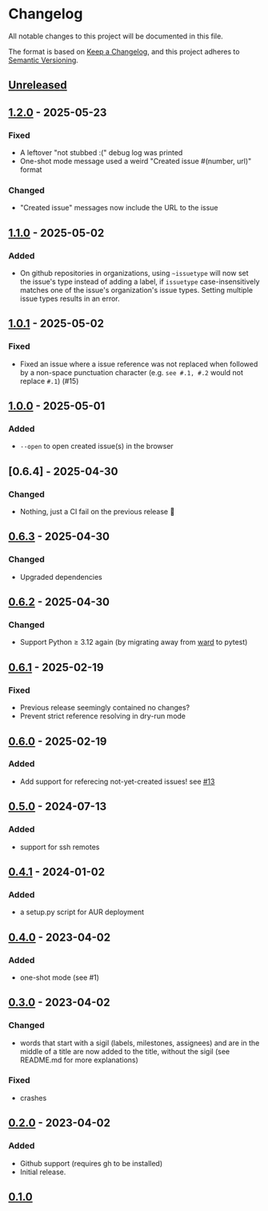 # Changelog

All notable changes to this project will be documented in this file.

The format is based on [Keep a Changelog](https://keepachangelog.com/en/1.0.0/),
and this project adheres to [Semantic Versioning](https://semver.org/spec/v2.0.0.html).

## [Unreleased]

## [1.2.0] - 2025-05-23

### Fixed

- A leftover "not stubbed :(" debug log was printed 
- One-shot mode message used a weird "Created issue #(number, url)" format

### Changed

- "Created issue" messages now include the URL to the issue

## [1.1.0] - 2025-05-02

### Added

- On github repositories in organizations, using `~issuetype` will now set the issue's type instead of adding a label, if `issuetype` case-insensitively matches one of the issue's organization's issue types. Setting multiple issue types results in an error.

## [1.0.1] - 2025-05-02

### Fixed

- Fixed an issue where a issue reference was not replaced when followed by a non-space punctuation character (e.g. `see #.1, #.2` would not replace `#.1`) (#15)

## [1.0.0] - 2025-05-01

### Added

- `--open` to open created issue(s) in the browser

## [0.6.4] - 2025-04-30

### Changed

- Nothing, just a CI fail on the previous release 🥺

## [0.6.3] - 2025-04-30

### Changed

- Upgraded dependencies

## [0.6.2] - 2025-04-30

### Changed

- Support Python ≥ 3.12 again (by migrating away from [ward](https://github.com/darrenburns/ward) to pytest)

## [0.6.1] - 2025-02-19

### Fixed

- Previous release seemingly contained no changes?
- Prevent strict reference resolving in dry-run mode

## [0.6.0] - 2025-02-19

### Added

- Add support for referecing not-yet-created issues! see [#13](https://github.com/gwennlbh/issurge/issues/13)

## [0.5.0] - 2024-07-13

### Added

- support for ssh remotes

## [0.4.1] - 2024-01-02

### Added

- a setup.py script for AUR deployment

## [0.4.0] - 2023-04-02

### Added

- one-shot mode (see #1)

## [0.3.0] - 2023-04-02

### Changed

- words that start with a sigil (labels, milestones, assignees) and are in the middle of a title are now added to the title, without the sigil (see README.md for more explanations)

### Fixed

- crashes

## [0.2.0] - 2023-04-02

### Added

- Github support (requires gh to be installed)
- Initial release.

## [0.1.0]

[Unreleased]: https://github.com/gwennlbh/issurge/compare/v1.2.0...HEAD
[1.2.0]: https://github.com/gwennlbh/issurge/compare/v1.1.0...v1.2.0
[1.1.0]: https://github.com/gwennlbh/issurge/compare/v1.0.1...v1.1.0
[1.0.1]: https://github.com/gwennlbh/issurge/compare/v1.0.0...v1.0.1
[1.0.0]: https://github.com/gwennlbh/issurge/compare/v0.6.2...v1.0.0
[0.6.3]: https://github.com/gwennlbh/issurge/compare/v0.6.2...v0.6.3
[0.6.2]: https://github.com/gwennlbh/issurge/compare/v0.6.1...v0.6.2
[0.6.1]: https://github.com/gwennlbh/issurge/compare/v0.6.0...v0.6.1
[0.6.0]: https://github.com/gwennlbh/issurge/compare/v0.5.0...v0.5.0
[0.5.0]: https://github.com/gwennlbh/issurge/compare/v0.4.1...v0.5.0
[0.4.1]: https://github.com/gwennlbh/issurge/compare/v0.4.0...v0.4.1
[0.4.0]: https://github.com/gwennlbh/issurge/compare/v0.3.0...v0.4.0
[0.3.0]: https://github.com/gwennlbh/issurge/compare/v0.2.0...v0.3.0
[0.2.0]: https://github.com/gwennlbh/issurge/compare/v0.1.0...v0.2.0
[0.1.0]: https://github.com/gwennlbh/issurge/releases/tag/v0.1.0
